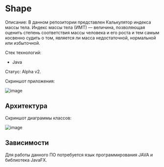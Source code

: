 # Shape
Описание: В данном репозитории представлен Калькулятор индекса массы тела. Индекс массы тела (ИМТ) — величина, позволяющая оценить степень соответствия массы человека и его роста и тем самым косвенно судить о том, является ли масса недостаточной, нормальной или избыточной.   

Стек технологий:
* Java
  
Статус: Alpha v2.

Скриншот приложения:

![image]([https://github.com/ZXCpikachu/Bmi/assets/144129320/26dc1632-56b5-4ad9-86c1-a8dc62c57d93](https://github.com/ZXCpikachu/Shape/blob/main/Shape1.PNG))

## Архитектура

Скриншот диаграммы классов:

![image](https://github.com/ZXCpikachu/Bmi/assets/144129320/de016e25-4817-4b1c-8f67-7343852391f3)

## Зависимости

Для работы данного ПО потребуется язык программирования JAVA и библиотека JavaFX.
